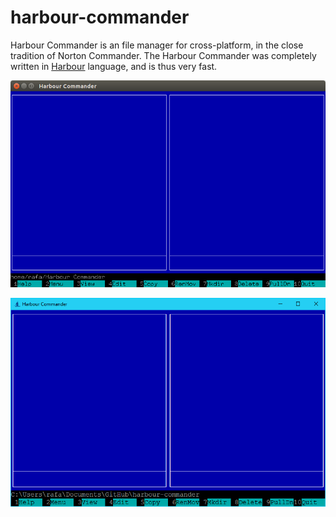 # harbour-commander
Harbour Commander is an file manager for cross-platform, in the close tradition of Norton Commander. The Harbour Commander was completely written in [Harbour](https://github.com/vszakats/harbour-core) language, and is thus very fast.

![GNU/Linux](docs/img/hc_ubuntu.png "With family Linux Ubuntu desktop, based on GNOME")

![Windows](docs/img/hc_windows.png "Windows 10 desktop")
